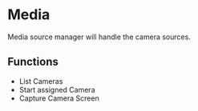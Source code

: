 # Media

Media source manager will handle the camera sources.

## Functions

 - List Cameras
 - Start assigned Camera
 - Capture Camera Screen
